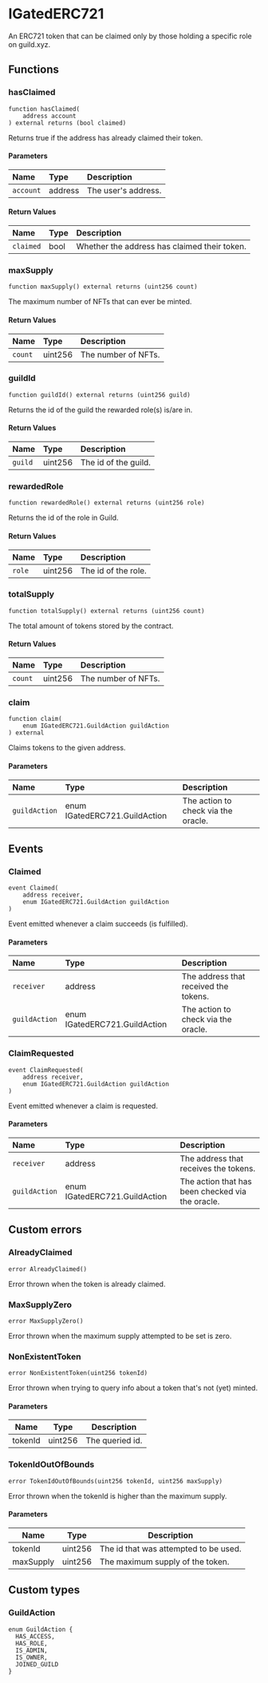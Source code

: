 # IGatedERC721

An ERC721 token that can be claimed only by those holding a specific role on guild.xyz.

## Functions

### hasClaimed

```solidity
function hasClaimed(
    address account
) external returns (bool claimed)
```

Returns true if the address has already claimed their token.

#### Parameters

| Name | Type | Description |
| :--- | :--- | :---------- |
| `account` | address | The user's address. |

#### Return Values

| Name | Type | Description |
| :--- | :--- | :---------- |
| `claimed` | bool | Whether the address has claimed their token. |
### maxSupply

```solidity
function maxSupply() external returns (uint256 count)
```

The maximum number of NFTs that can ever be minted.

#### Return Values

| Name | Type | Description |
| :--- | :--- | :---------- |
| `count` | uint256 | The number of NFTs. |
### guildId

```solidity
function guildId() external returns (uint256 guild)
```

Returns the id of the guild the rewarded role(s) is/are in.

#### Return Values

| Name | Type | Description |
| :--- | :--- | :---------- |
| `guild` | uint256 | The id of the guild. |
### rewardedRole

```solidity
function rewardedRole() external returns (uint256 role)
```

Returns the id of the role in Guild.

#### Return Values

| Name | Type | Description |
| :--- | :--- | :---------- |
| `role` | uint256 | The id of the role. |
### totalSupply

```solidity
function totalSupply() external returns (uint256 count)
```

The total amount of tokens stored by the contract.

#### Return Values

| Name | Type | Description |
| :--- | :--- | :---------- |
| `count` | uint256 | The number of NFTs. |
### claim

```solidity
function claim(
    enum IGatedERC721.GuildAction guildAction
) external
```

Claims tokens to the given address.

#### Parameters

| Name | Type | Description |
| :--- | :--- | :---------- |
| `guildAction` | enum IGatedERC721.GuildAction | The action to check via the oracle. |

## Events

### Claimed

```solidity
event Claimed(
    address receiver,
    enum IGatedERC721.GuildAction guildAction
)
```

Event emitted whenever a claim succeeds (is fulfilled).

#### Parameters

| Name | Type | Description |
| :--- | :--- | :---------- |
| `receiver` | address | The address that received the tokens. |
| `guildAction` | enum IGatedERC721.GuildAction | The action to check via the oracle. |
### ClaimRequested

```solidity
event ClaimRequested(
    address receiver,
    enum IGatedERC721.GuildAction guildAction
)
```

Event emitted whenever a claim is requested.

#### Parameters

| Name | Type | Description |
| :--- | :--- | :---------- |
| `receiver` | address | The address that receives the tokens. |
| `guildAction` | enum IGatedERC721.GuildAction | The action that has been checked via the oracle. |

## Custom errors

### AlreadyClaimed

```solidity
error AlreadyClaimed()
```

Error thrown when the token is already claimed.

### MaxSupplyZero

```solidity
error MaxSupplyZero()
```

Error thrown when the maximum supply attempted to be set is zero.

### NonExistentToken

```solidity
error NonExistentToken(uint256 tokenId)
```

Error thrown when trying to query info about a token that's not (yet) minted.

#### Parameters

| Name | Type | Description |
| ---- | ---- | ----------- |
| tokenId | uint256 | The queried id. |

### TokenIdOutOfBounds

```solidity
error TokenIdOutOfBounds(uint256 tokenId, uint256 maxSupply)
```

Error thrown when the tokenId is higher than the maximum supply.

#### Parameters

| Name | Type | Description |
| ---- | ---- | ----------- |
| tokenId | uint256 | The id that was attempted to be used. |
| maxSupply | uint256 | The maximum supply of the token. |

## Custom types

### GuildAction

```solidity
enum GuildAction {
  HAS_ACCESS,
  HAS_ROLE,
  IS_ADMIN,
  IS_OWNER,
  JOINED_GUILD
}
```

